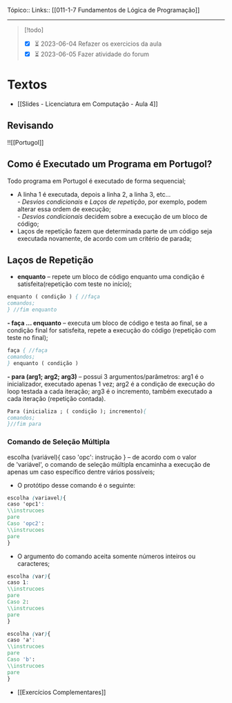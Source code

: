 Tópico::
Links:: [[011-1-7 Fundamentos de Lógica de Programação]]

---
> [!todo]
> - [x] ⏳ 2023-06-04 Refazer os exercicios da aula
> - [x] ⏳ 2023-06-05 Fazer atividade do forum

# Textos
- [[Slides - Licenciatura em Computação - Aula 4]]

## Revisando
!![[Portugol]]

## Como é Executado um Programa em Portugol?
Todo programa em Portugol é executado de forma sequencial;  
- A linha 1 é executada, depois a linha 2, a linha 3, etc...  
*- Desvios condicionais* e *Laços de repetição*, por exemplo, podem alterar essa ordem de execução;  
*- Desvios condicionais* decidem sobre a execução de um bloco de código; 
- Laços de repetição fazem que determinada parte de um código  seja executada novamente, de acordo com um critério de parada;

## Laços de Repetição
- **enquanto** – repete um bloco de código enquanto uma condição é satisfeita(repetição com teste no início);  
```pascal
enquanto ( condição ) { //faça  
comandos;  
} //fim enquanto
```

**- faça ... enquanto** – executa um bloco de código e testa ao final, se a  
condição final for satisfeita, repete a execução do código (repetição com teste  no final);  
```pascal
faça { //faça  
comandos;  
} enquanto ( condição )
```

**- para (arg1; arg2; arg3)** – possui 3 argumentos/parâmetros: arg1 é o inicializador, executado apenas 1 vez; arg2 é a condição de execução do  loop testada a cada iteração; arg3 é o incremento, também executado a  cada iteração (repetição contada).  

```pascal
Para (inicializa ; ( condição ); incremento){  
comandos;  
}//fim para
```

###  Comando de Seleção Múltipla

escolha (variável){ caso 'opc': instrução } – de acordo com o valor  
de 'variável', o comando de seleção múltipla encaminha a execução de apenas um caso específico dentre vários possíveis;  
- O protótipo desse comando é o seguinte:  

```css
escolha (variavel){
caso 'opc1':  
\\instrucoes  
pare
Caso 'opc2':  
\\instrucoes  
pare  
}
```

- O argumento do comando aceita somente números inteiros ou caracteres;  

```css
escolha (var){
caso 1:  
\\instrucoes  
pare
Caso 2:  
\\instrucoes  
pare  
} 

```

```css
escolha (var){
caso 'a':  
\\instrucoes  
pare
Caso 'b':  
\\instrucoes  
pare  
}
```

- [[Exercícios Complementares]]
